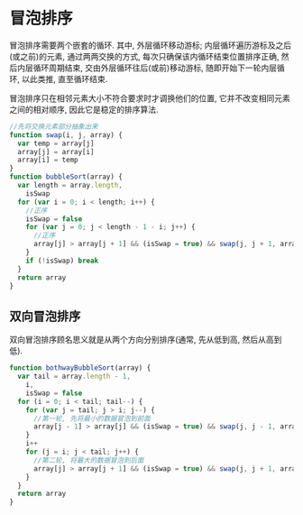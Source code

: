 # 冒泡排序

冒泡排序需要两个嵌套的循环. 其中, 外层循环移动游标; 内层循环遍历游标及之后(或之前)的元素, 通过两两交换的方式, 每次只确保该内循环结束位置排序正确, 然后内层循环周期结束, 交由外层循环往后(或前)移动游标, 随即开始下一轮内层循环, 以此类推, 直至循环结束.

冒泡排序只在相邻元素大小不符合要求时才调换他们的位置, 它并不改变相同元素之间的相对顺序, 因此它是稳定的排序算法.

```js
//先将交换元素部分抽象出来
function swap(i, j, array) {
  var temp = array[j]
  array[j] = array[i]
  array[i] = temp
}
function bubbleSort(array) {
  var length = array.length,
    isSwap
  for (var i = 0; i < length; i++) {
    //正序
    isSwap = false
    for (var j = 0; j < length - 1 - i; j++) {
      //正序
      array[j] > array[j + 1] && (isSwap = true) && swap(j, j + 1, array)
    }
    if (!isSwap) break
  }
  return array
}
```

## 双向冒泡排序

双向冒泡排序顾名思义就是从两个方向分别排序(通常, 先从低到高, 然后从高到低).

```js
function bothwayBubbleSort(array) {
  var tail = array.length - 1,
    i,
    isSwap = false
  for (i = 0; i < tail; tail--) {
    for (var j = tail; j > i; j--) {
      //第一轮, 先将最小的数据冒泡到前面
      array[j - 1] > array[j] && (isSwap = true) && swap(j, j - 1, array)
    }
    i++
    for (j = i; j < tail; j++) {
      //第二轮, 将最大的数据冒泡到后面
      array[j] > array[j + 1] && (isSwap = true) && swap(j, j + 1, array)
    }
  }
  return array
}
```
